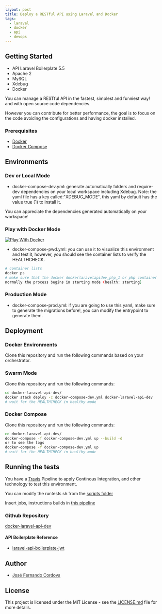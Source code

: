 ```yaml
---
layout: post
title: Deploy a RESTful API using Laravel and Docker
tags:
  - laravel
  - docker
  - api
  - devops
---
```


## Getting Started

- API Laravel Boilerplate 5.5
- Apache 2
- MySQL
- Xdebug
- Docker

You can manage a RESTful API in the fastest, simplest and funniest way! and with open source code dependencies.

However you can contribute for better performance, the goal is to focus on the code avoiding the configurations and having docker installed.

### Prerequisites

- [Docker](https://docs.docker.com/install/)
- [Docker Compose](https://docs.docker.com/compose/install/)

## Environments

### Dev or Local Mode

- docker-compose-dev.yml: generate automatically folders and require-dev dependencies on your local workspace including Xdebug.
  Note: the yaml file has a key called:"XDEBUG_MODE", this yaml by default has the value true (1) to install it.

You can appreciate the dependencies generated automatically on your workspace!

### Play with Docker Mode

[![Play With Docker](https://cdn.rawgit.com/play-with-docker/stacks/cff22438/assets/images/button.png)](http://play-with-docker.com?stack=https://raw.githubusercontent.com/jfernancordova/docker-laravel-api-dev/master/docker-compose-pwd.yml)

- docker-compose-pwd.yml: you can use it to visualize this environment and test it, however, you should see the container lists to verify the HEALTHCHECK.

```bash
# container lists
docker ps
# make sure that the docker dockerlaravelapidev_php_1 or php container is (healthy),
normally the process begins in starting mode (health: starting)
```

### Production Mode

- docker-compose-prod.yml: if you are going to use this yaml, make sure to generate the migrations before!, you can modify the entrypoint to generate them.

## Deployment

### Docker Environments

Clone this repository and run the following commands based on your orchestrator.

### Swarm Mode

Clone this repository and run the following commands:

```bash
cd docker-laravel-api-dev/
docker stack deploy -c docker-compose-dev.yml docker-laravel-api-dev
# wait for the HEALTHCHECK in healthy mode
```

### Docker Compose

Clone this repository and run the following commands:

```bash
cd docker-laravel-api-dev/
docker-compose -f docker-compose-dev.yml up --build -d
or to see the logs
docker-compose -f docker-compose-dev.yml up
# wait for the HEALTHCHECK in healthy mode
```

## Running the tests

You have a [Travis](https://travis-ci.org/) Pipeline to apply Continous Integration, and other technology to test this environment.

You can modify the runtests.sh from the [scripts folder](https://raw.githubusercontent.com/jfernancordova/docker-laravel-api-dev/master/scripts/runtests.sh)

Insert jobs, instructions builds in [this pipeline](https://raw.githubusercontent.com/jfernancordova/docker-laravel-api-dev/master/.travis.yml)

### Github Repository

[docker-laravel-api-dev](https://github.com/jfernancordova/docker-laravel-api-dev)

#### API Boilerplate Reference

- [laravel-api-boilerplate-jwt](https://github.com/francescomalatesta/laravel-api-boilerplate-jwt/blob/master/readme.md)

## Author

- [José Fernando Cordova](https://github.com/jfernancordova)

## License

This project is licensed under the MIT License - see the [LICENSE.md](https://github.com/jfernancordova/docker-laravel-api-dev/blob/master/LICENSE.md) file for more details.

